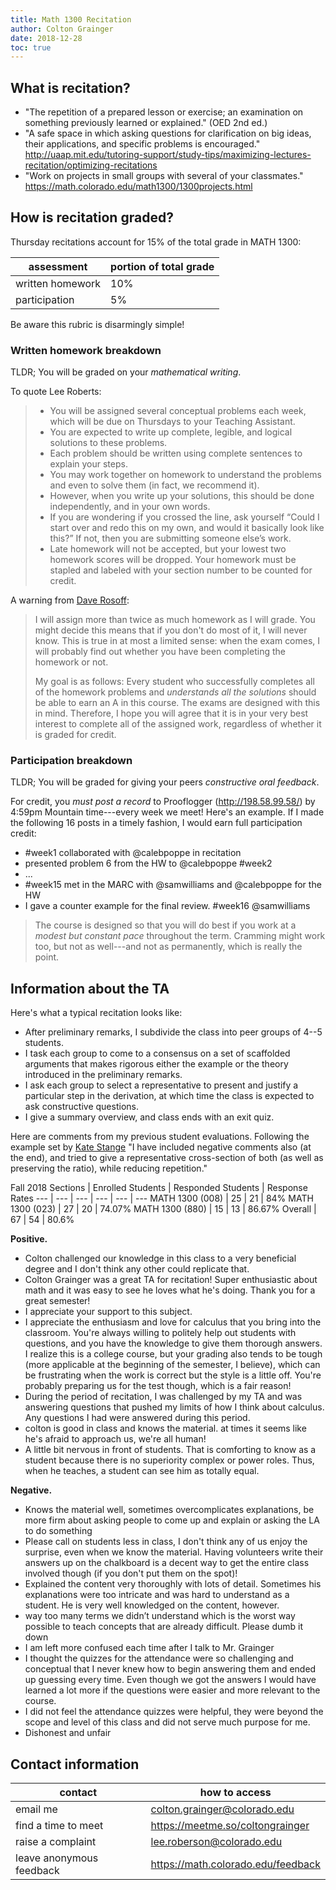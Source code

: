 ```yaml
---
title: Math 1300 Recitation
author: Colton Grainger
date: 2018-12-28
toc: true
---
```


## What is recitation?

- "The repetition of a prepared lesson or exercise; an examination on something previously learned or explained." (OED 2nd ed.)
- "A safe space in which asking questions for clarification on big ideas, their applications, and specific problems is encouraged." <http://uaap.mit.edu/tutoring-support/study-tips/maximizing-lectures-recitation/optimizing-recitations>
- "Work on projects in small groups with several of your classmates." <https://math.colorado.edu/math1300/1300projects.html>

## How is recitation graded?

Thursday recitations account for 15% of the total grade in MATH 1300:

assessment | portion of total grade
--- | ---
written homework  | 10%
participation | 5%

Be aware this rubric is disarmingly simple!

### Written homework breakdown

TLDR; You will be graded on your *mathematical writing*.

To quote Lee Roberts:

> - You will be assigned several conceptual problems each week, which will be due on Thursdays to your Teaching Assistant.
> - You are expected to write up complete, legible, and logical solutions to these problems.
> - Each problem should be written using complete sentences to explain your steps.
> - You may work together on homework to understand the problems and even to solve them (in fact, we recommend it).
> - However, when you write up your solutions, this should be done independently, and in your own words.
> - If you are wondering if you crossed the line, ask yourself “Could I start over and redo this on my own, and would it basically look like this?” If not, then you are submitting someone else’s work.
> - Late homework will not be accepted, but your lowest two homework scores will be dropped. Your homework must be stapled and labeled with your section number to be counted for credit.

A warning from [Dave Rosoff](https://github.com/daverosoff/Math352ModelCourse/blob/a67c46189a268d835f485bfa24a1c9f737dd1e10/M352_S2013_syllabus.tex):

> I will assign more than twice as much homework as I will grade. You might decide this means that if you don't do most of it, I will never know. This is true in at most a limited sense: when the exam comes, I will probably find out whether you have been completing the homework or not.
>
> My goal is as follows: Every student who successfully completes all of the homework problems and *understands all the solutions* should be able to earn an A in this course. The exams are designed with this in mind. Therefore, I hope you will agree that it is in your very best interest to complete all of the assigned work, regardless of whether it is graded for credit.

### Participation breakdown

TLDR; You will be graded for giving your peers *constructive oral feedback*.

For credit, you *must post a record* to Prooflogger (<http://198.58.99.58/>) by 4:59pm Mountain time---every week we meet! Here's an example. If I made the following 16 posts in a timely fashion, I would earn full participation credit:

- #week1 collaborated with @calebpoppe in recitation
- presented problem 6 from the HW to @calebpoppe #week2
- ...
- #week15 met in the MARC with @samwilliams and @calebpoppe for the HW
- I gave a counter example for the final review. #week16 @samwilliams

> The course is designed so that you will do best if you work at a *modest but constant pace* throughout the term. Cramming might work too, but not as well---and not as permanently, which is really the point.

## Information about the TA

Here's what a typical recitation looks like:

- After preliminary remarks, I subdivide the class into peer groups of 4--5 students.
- I task each group to come to a consensus on a set of scaffolded arguments that makes rigorous either the example or the theory introduced in the preliminary remarks.
- I ask each group to select a representative to present and justify a particular step in the derivation, at which time the class is expected to ask constructive questions.
- I give a summary overview, and class ends with an exit quiz.

Here are comments from my previous student evaluations. Following the example set by [Kate Stange](http://math.colorado.edu/~kstange/evals-brown-comments.html) "I have included negative comments also (at the end), and tried to give a representative cross-section of both (as well as preserving the ratio), while reducing repetition."

Fall 2018 Sections | Enrolled Students  | Responded Students  | Response Rates
--- | --- | --- | --- | --- | ---
MATH 1300 (008)  | 25  | 21  | 84%
MATH 1300 (023)  | 27  | 20  | 74.07%
MATH 1300 (880)  | 15  | 13  | 86.67%
Overall  | 67  | 54  | 80.6%

**Positive.**

- Colton challenged our knowledge in this class to a very beneficial degree and I don't think any other could replicate that.
- Colton Grainger was a great TA for recitation! Super enthusiastic about math and it was easy to see he loves what he's doing. Thank you for a great semester!
- I appreciate your support to this subject. 
- I appreciate the enthusiasm and love for calculus that you bring into the classroom. You're always willing to politely help out students with questions, and you have the knowledge to give them thorough answers. I realize this is a college course, but your grading also tends to be tough (more applicable at the beginning of the semester, I believe), which can be frustrating when the work is correct but the style is a little off. You're probably preparing us for the test though, which is a fair reason! 
- During the period of recitation, I was challenged by my TA and was answering questions that pushed my limits of how I think about calculus. Any questions I had were answered during this period.
- colton is good in class and knows the material. at times it seems like he's afraid to approach us, we're all human!
- A little bit nervous in front of students. That is comforting to know as a student because there is no superiority complex or power roles. Thus, when he teaches, a student can see him as totally equal.

**Negative.**

- Knows the material well, sometimes overcomplicates explanations, be more firm about asking people to come up and explain or asking the LA to do something
- Please call on students less in class, I don't think any of us enjoy the surprise, even when we know the material. Having volunteers write their answers up on the chalkboard is a decent way to get the entire class involved though (if you don't put them on the spot)!
- Explained the content very thoroughly with lots of detail. Sometimes his explanations were too intricate and was hard to understand as a student. He is very well knowledged on the content, however.
- way too many terms we didn’t understand which is the worst way possible to teach concepts that are already difficult. Please dumb it down
- I am left more confused each time after I talk to Mr. Grainger
- I thought the quizzes for the attendance were so challenging and conceptual that I never knew how to begin answering them and ended up guessing every time. Even though we got the answers I would have learned a lot more if the questions were easier and more relevant to the course.
- I did not feel the attendance quizzes were helpful, they were beyond the scope and level of this class and did not serve much purpose for me.
- Dishonest and unfair

## Contact information

contact | how to access
--- | ---
email me | [colton.grainger@colorado.edu](mailto:colton.grainger@colorado.edu)
find a time to meet | <https://meetme.so/coltongrainger>
raise a complaint | [lee.roberson@colorado.edu](mailto:lee.roberson@colorado.edu)
leave anonymous feedback | <https://math.colorado.edu/feedback>
